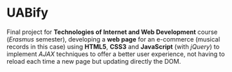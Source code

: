 # UABify
Final project for **Technologies of Internet and Web Development** course (_Erasmus_ semester), developing a **web page** for an e-commerce (musical records in this case) using **HTML5**, **CSS3** and **JavaScript** (with _jQuery_) to implement _AJAX_ techniques to offer a better user experience, not having to reload each time a new page but updating directly the DOM.  
